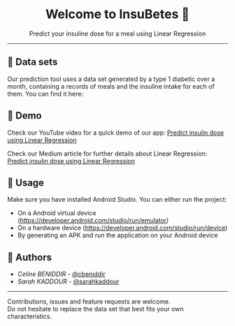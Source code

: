 <h1 align="center">Welcome to InsuBetes 🍴</h1>
<p align="center">
  Predict your insuline dose for a meal using Linear Regression
</p>

---

## 📓 Data sets

Our prediction tool uses a data set generated by a type 1 diabetic over a month, containing a records of meals and the insuline intake for each of them. You can find it here:

## 🔮 Demo

Check our YouTube video for a quick demo of our app: [Predict insulin dose using Linear Regression](https://www.youtube.com/watch?v=VID)

Check our Medium article for further details about Linear Regression: [Predict insulin dose using Linear Regression](https://www.youtube.com/watch?v=VID)

## 🚀 Usage

Make sure you have installed Android Studio. You can either run the project:
- On a Android virtual device (https://developer.android.com/studio/run/emulator)
- On a hardware device (https://developer.android.com/studio/run/device)
- By generating an APK and run the application on your Android device


## 🤝 Authors

- *Celine BENIDDIR* -  [@cbeniddir](https://twitter.com/cbeniddir) <br/>
- *Sarah KADDOUR* -  [@sarahkaddour](https://github.com/sarahkaddour)

---

Contributions, issues and feature requests are welcome.<br />
Do not hesitate to replace the data set that best fits your own characteristics.
